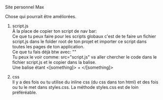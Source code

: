 Site personnel Max


Chose qui pourrait être améliorées.

1. script.js  
À la place de copier ton script de nav bar:  
Ce que tu peux faire pour les scripts globaux c'est de te faire un fichier script.js dans le folder root de ton projet et importer ce script dans toutes les pages de ton application.  
Ce que tu fais déjà btw avec: "<script src="script.js"></script>"  
Tu peux le voir comme: src="script.js" va aller chercher le code dans le fichier script.js et le copier dans la balise.  
Une balise étant <[something]> + </[something]>  

3. css  
Il y a des fois ou tu utilise du inline css (du css dans ton html) et des fois ou tu le met dans styles.css. 
La méthode styles.css est de loin préféréable.

